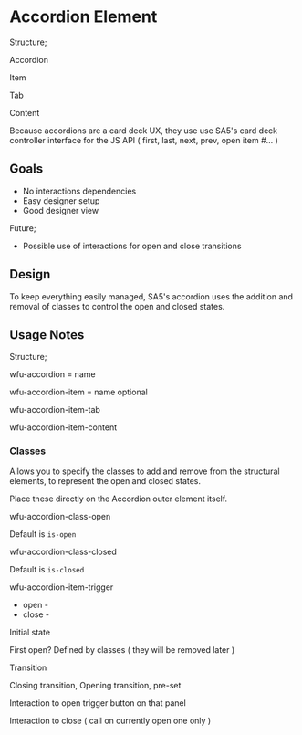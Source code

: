 # Accordion Element



Structure;

Accordion

Item

Tab

Content



Because accordions are a card deck UX, they use use SA5's card deck controller interface for the JS API ( first, last, next, prev, open item #... )

## Goals

* No interactions dependencies
* Easy designer setup
* Good designer view

Future;

* Possible use of interactions for open and close transitions&#x20;

## Design

To keep everything easily managed, SA5's accordion uses the addition and removal of classes to control the open and closed states.&#x20;

## Usage Notes

Structure;&#x20;

wfu-accordion = name

wfu-accordion-item = name optional&#x20;

wfu-accordion-item-tab

wfu-accordion-item-content

### Classes

Allows you to specify the classes to add and remove from the structural elements, to represent the open and closed states.

Place these directly on the Accordion outer element itself.&#x20;

wfu-accordion-class-open&#x20;

Default is `is-open`

wfu-accordion-class-closed

Default is `is-closed`



wfu-accordion-item-trigger

* open -&#x20;
* close -&#x20;





Initial state&#x20;

First open? Defined by classes ( they will be removed later )&#x20;





Transition

Closing transition, Opening transition, pre-set&#x20;



Interaction to open  trigger button on that panel

Interaction to close  ( call on currently open one only )









